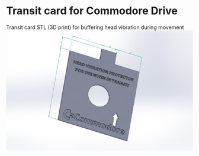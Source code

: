 # Transit card for Commodore Drive

Transit card STL (3D print) for buffering head vibration during movement
![transit Card](https://github.com/Jean-Fred64/Transit_card-Commodore-Drive/blob/main/IMG/Transit%20card%203D%20view.JPG)
